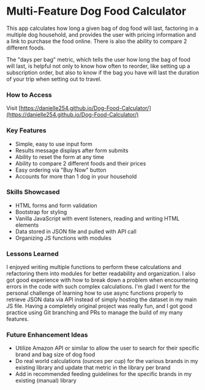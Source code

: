 # Multi-Feature Dog Food Calculator

This app calculates how long a given bag of dog food will last, factoring in a multiple dog household, and provides the user with pricing information and a link to purchase the food online. There is also the ability to compare 2 different foods.

The "days per bag" metric, which tells the user how long the bag of food will last, is helpful not only to know how often to reorder, like setting up a subscription order, but also to know if the bag you have will last the duration of your trip when setting out to travel.


### How to Access
Visit [https://danielle254.github.io/Dog-Food-Calculator/](https://danielle254.github.io/Dog-Food-Calculator/)


### Key Features

* Simple, easy to use input form
* Results message displays after form submits
* Ability to reset the form at any time
* Ability to compare 2 different foods and their prices
* Easy ordering via "Buy Now" button
* Accounts for more than 1 dog in your household


### Skills Showcased

* HTML forms and form validation
* Bootstrap for styling
* Vanilla JavaScript with event listeners, reading and writing HTML elements
* Data stored in JSON file and pulled with API call
* Organizing JS functions with modules


### Lessons Learned

I enjoyed writing multiple functions to perform these calculations and refactoring them into modules for better readability and organization. 
I also got good experience with how to break down a problem when encountering errors in the code with such complex calculations. 
I'm glad I went for the personal challenge of learning how to use async functions properly to retrieve JSON data via API instead of simply hosting the dataset in my main JS file. 
Having a completely original project was really fun, and I got good practice using Git branching and PRs to manage the build of my many features. 


### Future Enhancement Ideas

* Utilize Amazon API or similar to allow the user to search for their specific brand and bag size of dog food
* Do real world calculations (ounces per cup) for the various brands in my existing library and update that metric in the library per brand
* Add in recommended feeding guidelines for the specific brands in my existing (manual) library
